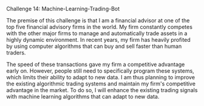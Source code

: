 Challenge 14: Machine-Learning-Trading-Bot

The premise of this challenge is that I am a financial advisor at one of the top five financial advisory firms in the world. My firm constantly competes with the other major firms to manage and automatically trade assets in a highly dynamic environment. In recent years, my firm has heavily profited by using computer algorithms that can buy and sell faster than human traders.

The speed of these transactions gave my firm a competitive advantage early on. However, people still need to specifically program these systems, which limits their ability to adapt to new data. I am thus planning to improve the existing algorithmic trading systems and maintain my firm's competitive advantage in the market. To do so, I will enhance the existing trading signals with machine learning algorithms that can adapt to new data.

